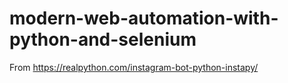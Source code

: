 # modern-web-automation-with-python-and-selenium

From https://realpython.com/instagram-bot-python-instapy/
